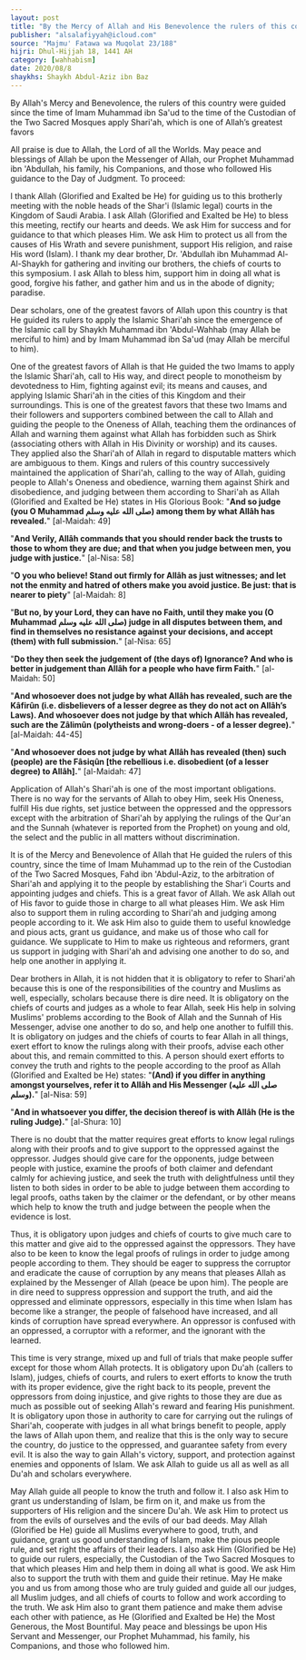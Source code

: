 ```yaml
---
layout: post
title: "By the Mercy of Allah and His Benevolence the rulers of this country apply Shari'ah"
publisher: "alsalafiyyah@icloud.com"
source: "Majmu' Fatawa wa Muqolat 23/188"
hijri: Dhul-Hijjah 18, 1441 AH
category: [wahhabism]
date: 2020/08/8
shaykhs: Shaykh Abdul-Aziz ibn Baz
---
```


By Allah's Mercy and Benevolence, the rulers of this country were guided since the time of Imam Muhammad ibn Sa'ud to the time of the Custodian of the Two Sacred Mosques apply Shari'ah, which is one of Allah’s greatest favors

All praise is due to Allah, the Lord of all the Worlds. May peace and blessings of Allah be upon the Messenger of Allah, our Prophet Muhammad ibn 'Abdullah, his family, his Companions, and those who followed His guidance to the Day of Judgment. To proceed: 

I thank Allah (Glorified and Exalted be He) for guiding us to this brotherly meeting with the noble heads of the Shar'i (Islamic legal) courts in the Kingdom of Saudi Arabia. I ask Allah (Glorified and Exalted be He) to bless this meeting, rectify our hearts and deeds. We ask Him for success and for guidance to that which pleases Him. We ask Him to protect us all from the causes of His Wrath and severe punishment, support His religion, and raise His word (Islam). I thank my dear brother, Dr. 'Abdullah ibn Muhammad Al-Al-Shaykh for gathering and inviting our brothers, the chiefs of courts to this symposium. I ask Allah to bless him, support him in doing all what is good, forgive his father, and gather him and us in the abode of dignity; paradise.

Dear scholars, one of the greatest favors of Allah upon this country is that He guided its rulers to apply the Islamic Shari'ah since the emergence of the Islamic call by Shaykh Muhammad ibn 'Abdul-Wahhab (may Allah be merciful to him) and by Imam Muhammad ibn Sa'ud (may Allah be merciful to him).

One of the greatest favors of Allah is that He guided the two Imams to apply the Islamic Shari'ah, call to His way, and direct people to monotheism by devotedness to Him, fighting against evil; its means and causes, and applying Islamic Shari'ah in the cities of this Kingdom and their surroundings. This is one of the greatest favors that these two Imams and their followers and supporters combined between the call to Allah and guiding the people to the Oneness of Allah, teaching them the ordinances of Allah and warning them against what Allah has forbidden such as Shirk (associating others with Allah in His Divinity or worship) and its causes. They applied also the Shari'ah of Allah in regard to disputable matters which are ambiguous to them. Kings and rulers of this country successively maintained the application of Shari'ah, calling to the way of Allah, guiding people to Allah's Oneness and obedience, warning them against Shirk and disobedience, and judging between them according to Shari'ah as Allah (Glorified and Exalted be He) states in His Glorious Book: "**And so judge (you O Muhammad صلى الله عليه وسلم) among them by what Allâh has revealed.**" [al-Maidah: 49]

"**And Verily, Allâh commands that you should render back the trusts to those to whom they are due; and that when you judge between men, you judge with justice.**" [al-Nisa: 58]

"**O you who believe! Stand out firmly for Allâh as just witnesses; and let not the enmity and hatred of others make you avoid justice. Be just: that is nearer to piety**" [al-Maidah: 8]

"**But no, by your Lord, they can have no Faith, until they make you (O Muhammad صلى الله عليه وسلم) judge in all disputes between them, and find in themselves no resistance against your decisions, and accept (them) with full submission.**" [al-Nisa: 65]

"**Do they then seek the judgement of (the days of) Ignorance? And who is better in judgement than Allâh for a people who have firm Faith.**" [al-Maidah: 50]

"**And whosoever does not judge by what Allâh has revealed, such are the Kâfirûn (i.e. disbelievers of a lesser degree as they do not act on Allâh’s Laws). And whosoever does not judge by that which Allâh has revealed, such are the Zâlimûn (polytheists and wrong-doers - of a lesser degree).**"  [al-Maidah: 44-45] 

"**And whosoever does not judge by what Allâh has revealed (then) such (people) are the Fâsiqûn [the rebellious i.e. disobedient (of a lesser degree) to Allâh].**" [al-Maidah: 47]

Application of Allah's Shari'ah is one of the most important obligations. There is no way for the servants of Allah to obey Him, seek His Oneness, fulfill His due rights, set justice between the oppressed and the oppressors except with the arbitration of Shari'ah by applying the rulings of the Qur'an and the Sunnah (whatever is reported from the Prophet) on young and old, the select and the public in all matters without discrimination.

It is of the Mercy and Benevolence of Allah that He guided the rulers of this country, since the time of Imam Muhammad up to the rein of the Custodian of the Two Sacred Mosques, Fahd ibn 'Abdul-Aziz, to the arbitration of Shari'ah and applying it to the people by establishing the Shar'i Courts and appointing judges and chiefs. This is a great favor of Allah. We ask Allah out of His favor to guide those in charge to all what pleases Him. We ask Him also to support them in ruling according to Shari'ah and judging among people according to it. We ask Him also to guide them to useful knowledge and pious acts, grant us guidance, and make us of those who call for guidance. We supplicate to Him to make us righteous and reformers, grant us support in judging with Shari'ah and advising one another to do so, and help one another in applying it.

Dear brothers in Allah, it is not hidden that it is obligatory to refer to Shari'ah because this is one of the responsibilities of the country and Muslims as well, especially, scholars because there is dire need. It is obligatory on the chiefs of courts and judges as a whole to fear Allah, seek His help in solving Muslims' problems according to the Book of Allah and the Sunnah of His Messenger, advise one another to do so, and help one another to fulfill this. It is obligatory on judges and the chiefs of courts to fear Allah in all things, exert effort to know the rulings along with their proofs, advise each other about this, and remain committed to this. A person should exert efforts to convey the truth and rights to the people according to the proof as Allah (Glorified and Exalted be He) states: "**(And) if you differ in anything amongst yourselves, refer it to Allâh and His Messenger (صلى الله عليه وسلم).**" [al-Nisa: 59]

"**And in whatsoever you differ, the decision thereof is with Allâh (He is the ruling Judge).**" [al-Shura: 10]

There is no doubt that the matter requires great efforts to know legal rulings along with their proofs and to give support to the oppressed against the oppressor. Judges should give care for the opponents, judge between people with justice, examine the proofs of both claimer and defendant calmly for achieving justice, and seek the truth with delightfulness until they listen to both sides in order to be able to judge between them according to legal proofs, oaths taken by the claimer or the defendant, or by other means which help to know the truth and judge between the people when the evidence is lost. 

Thus, it is obligatory upon judges and chiefs of courts to give much care to this matter and give aid to the oppressed against the oppressors. They have also to be keen to know the legal proofs of rulings in order to judge among people according to them. They should be eager to suppress the corruptor and eradicate the cause of corruption by any means that pleases Allah as explained by the Messenger of Allah (peace be upon him). The people are in dire need to suppress oppression and support the truth, and aid the oppressed and eliminate oppressors, especially in this time when Islam has become like a stranger, the people of falsehood have increased, and all kinds of corruption have spread everywhere. An oppressor is confused with an oppressed, a corruptor with a reformer, and the ignorant with the learned.

This time is very strange, mixed up and full of trials that make people suffer except for those whom Allah protects. It is obligatory upon Du'ah (callers to Islam), judges, chiefs of courts, and rulers to exert efforts to know the truth with its proper evidence, give the right back to its people, prevent the oppressors from doing injustice, and give rights to those they are due as much as possible out of seeking Allah's reward and fearing His punishment. It is obligatory upon those in authority to care for carrying out the rulings of Shari'ah, cooperate with judges in all what brings benefit to people, apply the laws of Allah upon them, and realize that this is the only way to secure the country, do justice to the oppressed, and guarantee safety from every evil. It is also the way to gain Allah's victory, support, and protection against enemies and opponents of Islam. We ask Allah to guide us all as well as all Du'ah and scholars everywhere. 

May Allah guide all people to know the truth and follow it. I also ask Him to grant us understanding of Islam, be firm on it, and make us from the supporters of His religion and the sincere Du'ah. We ask Him to protect us from the evils of ourselves and the evils of our bad deeds. May Allah (Glorified be He) guide all Muslims everywhere to good, truth, and guidance, grant us good understanding of Islam, make the pious people rule, and set right the affairs of their leaders. I also ask Him (Glorified be He) to guide our rulers, especially, the Custodian of the Two Sacred Mosques to that which pleases Him and help them in doing all what is good. We ask Him also to support the truth with them and guide their retinue. May He make you and us from among those who are truly guided and guide all our judges, all Muslim judges, and all chiefs of courts to follow and work according to the truth. We ask Him also to grant them patience and make them advise each other with patience, as He (Glorified and Exalted be He) the Most Generous, the Most Bountiful. May peace and blessings be upon His Servant and Messenger, our Prophet Muhammad, his family, his Companions, and those who followed him.


